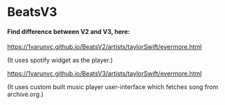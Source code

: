 # BeatsV3

#### Find difference between V2 and V3, here:
https://1varunvc.github.io/BeatsV2/artists/taylorSwift/evermore.html

(It uses spotify widget as the player.)

https://1varunvc.github.io/BeatsV3/artists/taylorSwift/evermore.html

(It uses custom built music player user-interface which fetches song from archive.org.)
